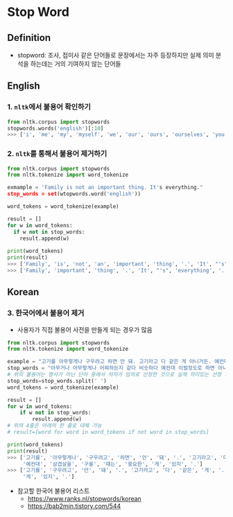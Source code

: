 # Stop Word

## Definition
- stopword: 조사, 접미사 같은 단어들로 문장에서는 자주 등장하지만 실제 의미 분석을 하는데는 거의 기여하지 않는 단어들

## English
### 1. `nltk`에서 불용어 확인하기
```python
from nltk.corpus import stopwords
stopwords.words('english')[:10]
>>> ['i', 'me', 'my', 'myself', 'we', 'our', 'ours', 'ourselves', 'you', 'your']  
```

### 2. `nltk`를 통해서 불용어 제거하기
```python
from nltk.corpus import stopwords
from nltk.tokenize import word_tokenize

exmample = 'Family is not an important thing. It's everything."
stop_words = set(wtopwords.word('english'))

word_tokens = word_tokenize(example)

result = []
for w in word_tokens:
  if w not in stop_words:
    result.append(w)
    
print(word_tokens)
print(result)
>>> ['Family', 'is', 'not', 'an', 'important', 'thing', '.', 'It', "'s", 'everything', '.']
>>> ['Family', 'important', 'thing', '.', 'It', "'s", 'everything', '.']
```

## Korean
### 3. 한국어에서 불용어 제거
- 사용자가 직접 불용어 사전을 만들게 되는 경우가 많음
```python
from nltk.corpus import stopwords 
from nltk.tokenize import word_tokenize 

example = "고기를 아무렇게나 구우려고 하면 안 돼. 고기라고 다 같은 게 아니거든. 예컨대 삼겹살을 구울 때는 중요한 게 있지."
stop_words = "아무거나 아무렇게나 어찌하든지 같다 비슷하다 예컨대 이럴정도로 하면 아니거든"
# 위의 불용어는 명사가 아닌 단어 중에서 저자가 임의로 선정한 것으로 실제 의미있는 선정 기준이 아님
stop_words=stop_words.split(' ')
word_tokens = word_tokenize(example)

result = [] 
for w in word_tokens: 
    if w not in stop_words: 
        result.append(w) 
# 위의 4줄은 아래의 한 줄로 대체 가능
# result=[word for word in word_tokens if not word in stop_words]

print(word_tokens) 
print(result)
>>> ['고기를', '아무렇게나', '구우려고', '하면', '안', '돼', '.', '고기라고', '다', '같은', '게', '아니거든', '.', 
     '예컨대', '삼겹살을', '구울', '때는', '중요한', '게', '있지', '.']
>>> ['고기를', '구우려고', '안', '돼', '.', '고기라고', '다', '같은', '게', '.', '삼겹살을', '구울', '때는', '중요한', 
     '게', '있지', '.']
```
- 참고할 한국어 불용어 리스트
  - https://www.ranks.nl/stopwords/korean
  - https://bab2min.tistory.com/544
